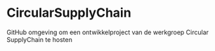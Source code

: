 # CircularSupplyChain
GitHub omgeving om een ontwikkelproject van de werkgroep Circular SupplyChain te hosten
